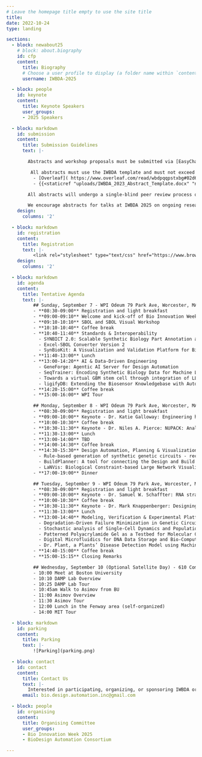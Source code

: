 ```yaml
---
# Leave the homepage title empty to use the site title
title:
date: 2022-10-24
type: landing

sections:
  - block: newabout25
    # block: about.biography
    id: cfp
    content:
      title: Biography
      # Choose a user profile to display (a folder name within `content/authors/`)
      username: IWBDA-2025

  - block: people
    id: keynote
    content:
      title: Keynote Speakers
      user_groups:
      - 2025 Speakers

  - block: markdown
    id: submission
    content:
      title: Submission Guidelines
      text: |-

        Abstracts and workshop proposals must be submitted via [EasyChair](https://easychair.org/conferences/?conf=iwbda25). Submissions cannot exceed two pages (excluding figures and tables). If you do not have an EasyChair account, please create one by following the instructions specified [here](https://easychair.org/help/account_creation).

         All abstracts must use the IWBDA template and must not exceed two pages excluding the figures and tables. The following versions of the template are available for use:
          - [Overleaf]( https://www.overleaf.com/read/wbdpqqpstxbg#02d65f.)
          - {{<staticref "uploads/IWBDA_2023_Abstract_Template.docx" "newtab">}}MS Word{{</staticref>}}

        All abstracts will undergo a single-blind peer review process on EasyChair. The accepted abstracts will be invited to present their work as a poster or a talk at the conference.

        We encourage abstracts for talks at IWBDA 2025 on ongoing research that may be submitted as a full journal paper later. We are currently in talks with ACS Synthetic Biology to set up a special issue on bio-design automation for such extended journal submissions.
    design:
      columns: '2'

  - block: markdown
    id: registration
    content:
      title: Registration
      text: |-
          <link rel="stylesheet" type="text/css" href="https://www.brownpapertickets.com/widget_v671.css" /> <DIV ID="bpt_eventbody"><CENTER><BR><BR>Brown Paper Tickets Ticket Widget Loading...<BR><BR><A HREF="https://www.brownpapertickets.com/event/6694087">Click Here</A> to visit the Brown Paper Tickets event page.</CENTER><BR><BR></DIV> <script src="https://www.brownpapertickets.com/eventwidget.js?event=6694087&nodescription=1" type="text/javascript" language="javascript"></script> <script src="https://www.brownpapertickets.com/widget_v671.js?event=6694087" type="text/javascript" language="javascript"></script>
    design:
      columns: '2'

  - block: markdown
    id: agenda
    content:
      title: Tentative Agenda
      text: |-
          ## Sunday, September 7 - WPI Odeum 79 Park Ave, Worcester, MA 01605
          - **08:30-09:00** Registration and light breakfast
          - **09:00-09:10** Welcome and kick-off of Bio Innovation Week
          - **09:10-10:10** SBOL and SBOL Visual Workshop
          - **10:10-10:40** Coffee break
          - **10:40-11:40** Standards & Interoperability
            - SYNBICT 2.0: Scalable Synthetic Biology Part Annotation at Speed
            - Excel-SBOL Converter Version 2
            - SynBioKit: A Visualization and Validation Platform for Biological Designs
          - **11:40-13:00** Lunch
          - **13:00-14:20** AI & Data-Driven Engineering
            - GeneForge: Agentic AI Server for Design Automation
            - SeqTrainer: Encoding Synthetic Biology Data for Machine Learning
            - Towards a virtual GBM stem cell through integration of LLMs and graph analysis
            - ligifyDB: Extending the Biosensor Knowledgebase with Automated Annotation
          - **14:20-15:00** Coffee break
          - **15:00-16:00** WPI Tour

          ## Monday, September 8 - WPI Odeum 79 Park Ave, Worcester, MA 01605
          - **08:30-09:00** Registration and light breakfast
          - **09:00-10:00** Keynote - Dr. Katie Galloway: Engineering high-precision, dynamic genetic control systems for cell fate programming
          - **10:00-10:30** Coffee break
          - **10:30-11:30** Keynote - Dr. Niles A. Pierce: NUPACK: Analysis and Design of Nucleic Acid Structures, Devices, and Systems
          - **11:30-13:00** Lunch
          - **13:00-14:00** TBD
          - **14:00-14:30** Coffee break
          - **14:30-15:30** Design Automation, Planning & Visualization
            - Rule-based generation of synthetic genetic circuits - recent progress in v 2.0 -
            - BuildPlanner: A tool for connecting the Design and Build stages of the DBTL cycle
            - LaNVis: Biological Constraint-based Large Network Visualizer
          - **17:00-19:00** Dinner

          ## Tuesday, September 9 - WPI Odeum 79 Park Ave, Worcester, MA 01605
          - **08:30-09:00** Registration and light breakfast
          - **09:00-10:00** Keynote - Dr. Samuel W. Schaffter: RNA strand exchange circuits as a general-purpose molecular programming language for synthetic biology
          - **10:00-10:30** Coffee break
          - **10:30-11:30** Keynote - Dr. Mark Knappenberger: Designing Translation-competent mRNA Origami Nanoparticles within the OxRNA Ecosystem
          - **11:30-13:00** Lunch
          - **13:00-14:40** Modeling, Verification & Experimental Platforms
            - Degradation-Driven Failure Minimization in Genetic Circuits Through Model Checking
            - Stochastic analysis of Single-Cell Dynamics and Population-Level Behavior in Biosensors
            - Patterned Polyacrylamide Gel as a Testbed for Molecular Communication
            - Digital Microfluidics for DNA Data Storage and Bio-Computation
            - Dr. Plant, a Plants’ Disease Detection Model using Machine Learning
          - **14:40-15:00** Coffee break
          - **15:00-15:15** Closing Remarks

          ## Wednesday, September 10 (Optional Satellite Day) - 610 Commonwealth Ave, 4th Floor
          - 10:00 Meet at Boston University
          - 10:10 DAMP Lab Overview
          - 10:25 DAMP Lab Tour
          - 10:45am Walk to Asimov from BU
          - 11:00 Asimov Overview
          - 11:30 Asimov Tour
          - 12:00 Lunch in the Fenway area (self-organized)
          - 14:00 MIT Tour

  - block: markdown
    id: parking
    content:
      title: Parking
      text: |-
          ![Parking](parking.png)

  - block: contact
    id: contact
    content:
      title: Contact Us
      text: |-
        Interested in participating, organizing, or sponsoring IWBDA or Bio Innovation Week? Reach out to us for more information on how you can get involved in IWBDA, IWBMA, the Nona Works Hackathon, or SBOL Workshops. We look forward to hearing from you!
      email: bio.design.automation.inc@gmail.com

  - block: people
    id: organising
    content:
      title: Organising Committee
      user_groups:
      - Bio Innovation Week 2025
      - BioDesign Automation Consortium

---
```

